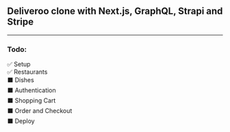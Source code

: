 ## Deliveroo clone with Next.js, GraphQL, Strapi and Stripe

-------
### Todo:

✅ Setup \
✅ Restaurants \
⬛ Dishes \
⬛ Authentication \
⬛ Shopping Cart \
⬛ Order and Checkout \
⬛ Deploy 

